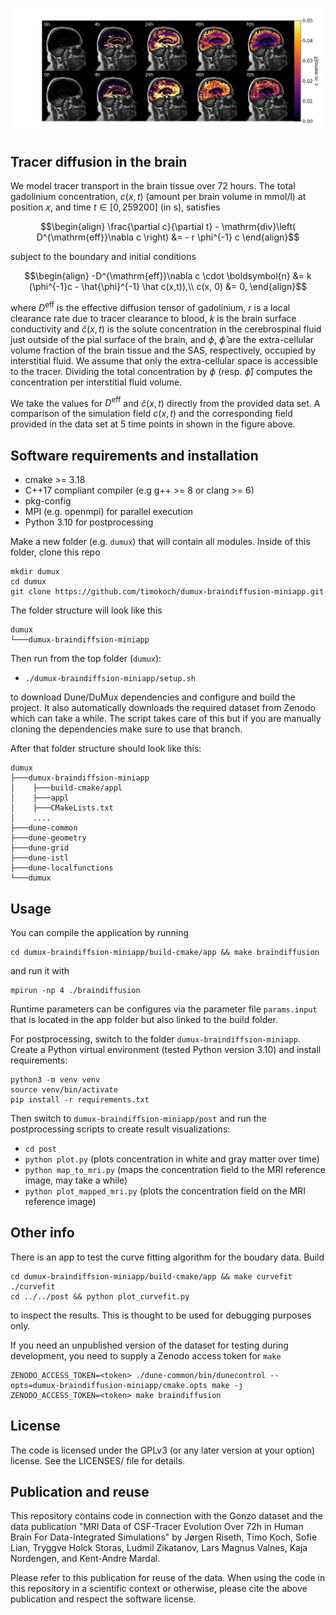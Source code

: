 ![Simulation](./doc/img/mapped_mri_small.png)

Tracer diffusion in the brain
-------------------------------

We model tracer transport in the brain tissue over 72 hours. The total gadolinium concentration, $c(x, t)$ (amount per brain volume in mmol/l) at position $x$, and time $t \in [0, 259200]$ (in s), satisfies

```math
\begin{align}
    \frac{\partial c}{\partial t} - \mathrm{div}\left( D^{\mathrm{eff}}\nabla c \right) &= - r \phi^{-1} c
\end{align}
```
subject to the boundary and initial conditions

```math
\begin{align}
    -D^{\mathrm{eff}}\nabla c \cdot \boldsymbol{n} &= k (\phi^{-1}c - \hat{\phi}^{-1} \hat c(x,t)),\\
    c(x, 0) &= 0,
\end{align}
```

where $D^\mathrm{eff}$ is the effective diffusion tensor of gadolinium, $r$ is a local clearance rate due to tracer clearance to blood, $k$ is the brain surface conductivity and $\hat c (x,t)$ is the solute concentration in the cerebrospinal fluid just outside of the pial surface of the brain, and $\phi$, $\hat{\phi}$ are the extra-cellular volume fraction of the brain tissue and the SAS, respectively, occupied by interstitial fluid. We assume that only the extra-cellular space is accessible to the tracer. Dividing the total concentration by $\phi$ (resp. $\hat{\phi}$) computes the concentration per interstitial fluid volume.

We take the values for $D^\mathrm{eff}$ and $\hat{c}(x,t)$ directly from the provided data set.
A comparison of the simulation field $c(x,t)$ and the corresponding field provided in the data set at 5 time points in shown in the figure above.

Software requirements and installation
----------------------------------------

* cmake >= 3.18
* C++17 compliant compiler (e.g g++ >= 8 or clang >= 6)
* pkg-config
* MPI (e.g. openmpi) for parallel execution
* Python 3.10 for postprocessing

Make a new folder (e.g. `dumux`) that will contain all modules.
Inside of this folder, clone this repo

```
mkdir dumux
cd dumux
git clone https://github.com/timokoch/dumux-braindiffusion-miniapp.git
````

The folder structure will look like this

```
dumux
└───dumux-braindiffsion-miniapp
```

Then run from the top folder (`dumux`):

* `./dumux-braindiffsion-miniapp/setup.sh`

to download Dune/DuMux dependencies and configure and build the project.
It also automatically downloads the required dataset from Zenodo which can take a while.
The script takes care of this but if you are manually cloning the dependencies
make sure to use that branch.

After that folder structure should look like this:

```
dumux
├───dumux-braindiffsion-miniapp
│    ├───build-cmake/appl
│    ├───appl
│    ├───CMakeLists.txt
│    ....
├───dune-common
├───dune-geometry
├───dune-grid
├───dune-istl
├───dune-localfunctions
└───dumux
```

Usage
----------

You can compile the application by running

```
cd dumux-braindiffsion-miniapp/build-cmake/app && make braindiffusion
```

and run it with

```
mpirun -np 4 ./braindiffusion
```

Runtime parameters can be configures via the parameter file `params.input`
that is located in the app folder but also linked to the build folder.

For postprocessing, switch to the folder `dumux-braindiffsion-miniapp`.
Create a Python virtual environment (tested Python version 3.10) and install requirements:

```
python3 -m venv venv
source venv/bin/activate
pip install -r requirements.txt
```

Then switch to `dumux-braindiffsion-miniapp/post` and run the postprocessing
scripts to create result visualizations:

* `cd post`
* `python plot.py` (plots concentration in white and gray matter over time)
* `python map_to_mri.py` (maps the concentration field to the MRI reference image, may take a while)
* `python plot_mapped_mri.py` (plots the concentration field on the MRI reference image)


Other info
----------

There is an app to test the curve fitting algorithm for the boudary data. Build

```
cd dumux-braindiffsion-miniapp/build-cmake/app && make curvefit
./curvefit
cd ../../post && python plot_curvefit.py
```

to inspect the results. This is thought to be used for debugging purposes only.

If you need an unpublished version of the dataset for testing during development,
you need to supply a Zenodo access token for `make`

```
ZENODO_ACCESS_TOKEN=<token> ./dune-common/bin/dunecontrol --opts=dumux-braindiffusion-miniapp/cmake.opts make -j
ZENODO_ACCESS_TOKEN=<token> make braindiffusion
```


License
-------

The code is licensed under the GPLv3 (or any later version at your option) license.
See the LICENSES/ file for details.


Publication and reuse
-----------------------

This repository contains code in connection with the Gonzo dataset and the data publication
"MRI Data of CSF-Tracer Evolution Over 72h in Human Brain For Data-Integrated Simulations"
by Jørgen Riseth, Timo Koch, Sofie Lian, Tryggve Holck Storas, Ludmil Zikatanov,
Lars Magnus Valnes, Kaja Nordengen, and Kent-Andre Mardal.

Please refer to this publication for reuse of the data. When using the code in this repository
in a scientific context or otherwise, please cite the above publication and respect
the software license.
